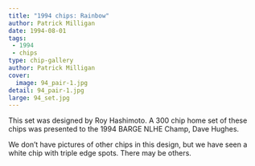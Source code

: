 ```yaml
---
title: "1994 chips: Rainbow"
author: Patrick Milligan
date: 1994-08-01
tags:
 - 1994
 - chips
type: chip-gallery
author: Patrick Milligan
cover:
  image: 94_pair-1.jpg
detail: 94_pair-1.jpg
large: 94_set.jpg
---
```


This set was designed by Roy Hashimoto. A 300 chip home set of these chips was presented to the 1994 BARGE NLHE Champ, Dave Hughes.

We don&#8217;t have pictures of other chips in this design, but we have seen a white chip with triple edge spots. There may be others.

